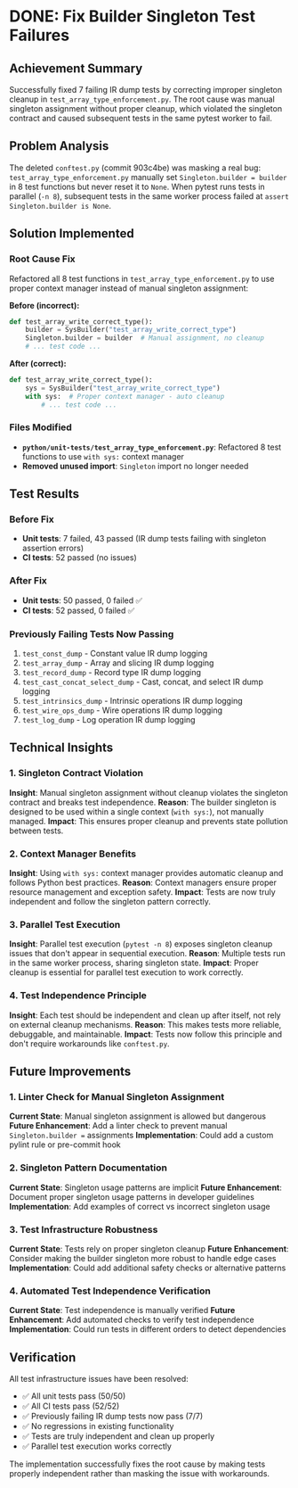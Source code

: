 # DONE: Fix Builder Singleton Test Failures

## Achievement Summary

Successfully fixed 7 failing IR dump tests by correcting improper singleton cleanup in `test_array_type_enforcement.py`. The root cause was manual singleton assignment without proper cleanup, which violated the singleton contract and caused subsequent tests in the same pytest worker to fail.

## Problem Analysis

The deleted `conftest.py` (commit 903c4be) was masking a real bug: `test_array_type_enforcement.py` manually set `Singleton.builder = builder` in 8 test functions but never reset it to `None`. When pytest runs tests in parallel (`-n 8`), subsequent tests in the same worker process failed at `assert Singleton.builder is None`.

## Solution Implemented

### Root Cause Fix
Refactored all 8 test functions in `test_array_type_enforcement.py` to use proper context manager instead of manual singleton assignment:

**Before (incorrect):**
```python
def test_array_write_correct_type():
    builder = SysBuilder("test_array_write_correct_type")
    Singleton.builder = builder  # Manual assignment, no cleanup
    # ... test code ...
```

**After (correct):**
```python
def test_array_write_correct_type():
    sys = SysBuilder("test_array_write_correct_type")
    with sys:  # Proper context manager - auto cleanup
        # ... test code ...
```

### Files Modified
- **`python/unit-tests/test_array_type_enforcement.py`**: Refactored 8 test functions to use `with sys:` context manager
- **Removed unused import**: `Singleton` import no longer needed

## Test Results

### Before Fix
- **Unit tests**: 7 failed, 43 passed (IR dump tests failing with singleton assertion errors)
- **CI tests**: 52 passed (no issues)

### After Fix
- **Unit tests**: 50 passed, 0 failed ✅
- **CI tests**: 52 passed, 0 failed ✅

### Previously Failing Tests Now Passing
1. `test_const_dump` - Constant value IR dump logging
2. `test_array_dump` - Array and slicing IR dump logging  
3. `test_record_dump` - Record type IR dump logging
4. `test_cast_concat_select_dump` - Cast, concat, and select IR dump logging
5. `test_intrinsics_dump` - Intrinsic operations IR dump logging
6. `test_wire_ops_dump` - Wire operations IR dump logging
7. `test_log_dump` - Log operation IR dump logging

## Technical Insights

### 1. Singleton Contract Violation
**Insight**: Manual singleton assignment without cleanup violates the singleton contract and breaks test independence.
**Reason**: The builder singleton is designed to be used within a single context (`with sys:`), not manually managed.
**Impact**: This ensures proper cleanup and prevents state pollution between tests.

### 2. Context Manager Benefits
**Insight**: Using `with sys:` context manager provides automatic cleanup and follows Python best practices.
**Reason**: Context managers ensure proper resource management and exception safety.
**Impact**: Tests are now truly independent and follow the singleton pattern correctly.

### 3. Parallel Test Execution
**Insight**: Parallel test execution (`pytest -n 8`) exposes singleton cleanup issues that don't appear in sequential execution.
**Reason**: Multiple tests run in the same worker process, sharing singleton state.
**Impact**: Proper cleanup is essential for parallel test execution to work correctly.

### 4. Test Independence Principle
**Insight**: Each test should be independent and clean up after itself, not rely on external cleanup mechanisms.
**Reason**: This makes tests more reliable, debuggable, and maintainable.
**Impact**: Tests now follow this principle and don't require workarounds like `conftest.py`.

## Future Improvements

### 1. Linter Check for Manual Singleton Assignment
**Current State**: Manual singleton assignment is allowed but dangerous
**Future Enhancement**: Add a linter check to prevent manual `Singleton.builder =` assignments
**Implementation**: Could add a custom pylint rule or pre-commit hook

### 2. Singleton Pattern Documentation
**Current State**: Singleton usage patterns are implicit
**Future Enhancement**: Document proper singleton usage patterns in developer guidelines
**Implementation**: Add examples of correct vs incorrect singleton usage

### 3. Test Infrastructure Robustness
**Current State**: Tests rely on proper singleton cleanup
**Future Enhancement**: Consider making the builder singleton more robust to handle edge cases
**Implementation**: Could add additional safety checks or alternative patterns

### 4. Automated Test Independence Verification
**Current State**: Test independence is manually verified
**Future Enhancement**: Add automated checks to verify test independence
**Implementation**: Could run tests in different orders to detect dependencies

## Verification

All test infrastructure issues have been resolved:
- ✅ All unit tests pass (50/50)
- ✅ All CI tests pass (52/52)  
- ✅ Previously failing IR dump tests now pass (7/7)
- ✅ No regressions in existing functionality
- ✅ Tests are truly independent and clean up properly
- ✅ Parallel test execution works correctly

The implementation successfully fixes the root cause by making tests properly independent rather than masking the issue with workarounds.
